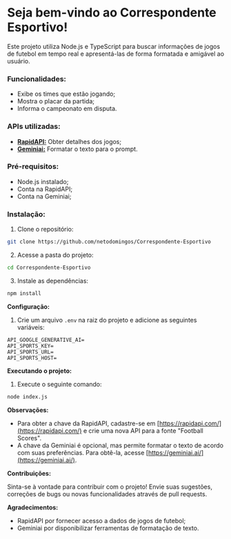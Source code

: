# Seja bem-vindo ao Correspondente Esportivo!

Este projeto utiliza Node.js e TypeScript para buscar informações de jogos de futebol em tempo real e apresentá-las de forma formatada e amigável ao usuário.

### Funcionalidades:

* Exibe os times que estão jogando;
* Mostra o placar da partida;
* Informa o campeonato em disputa.

### APIs utilizadas:

* **[RapidAPI:](https://rapidapi.com/)** Obter detalhes dos jogos;
* **[Geminiai:](https://geminiai.ai/)** Formatar o texto para o prompt.

### Pré-requisitos:

* Node.js instalado;
* Conta na RapidAPI;
* Conta na Geminiai;

### Instalação:

1. Clone o repositório:

```bash
git clone https://github.com/netodomingos/Correspondente-Esportivo
```

2. Acesse a pasta do projeto:

```bash
cd Correspondente-Esportivo
```

3. Instale as dependências:

```bash
npm install
```

**Configuração:**

1. Crie um arquivo `.env` na raiz do projeto e adicione as seguintes variáveis:

```
API_GOOGLE_GENERATIVE_AI=
API_SPORTS_KEY=
API_SPORTS_URL=
API_SPORTS_HOST=
```

**Executando o projeto:**

1. Execute o seguinte comando:

```bash
node index.js
```

**Observações:**

* Para obter a chave da RapidAPI, cadastre-se em [https://rapidapi.com/](https://rapidapi.com/) e crie uma nova API para a fonte "Football Scores".
* A chave da Geminiai é opcional, mas permite formatar o texto de acordo com suas preferências. Para obtê-la, acesse [https://geminiai.ai/](https://geminiai.ai/).

**Contribuições:**

Sinta-se à vontade para contribuir com o projeto! Envie suas sugestões, correções de bugs ou novas funcionalidades através de pull requests.

**Agradecimentos:**

* RapidAPI por fornecer acesso a dados de jogos de futebol;
* Geminiai por disponibilizar ferramentas de formatação de texto.
